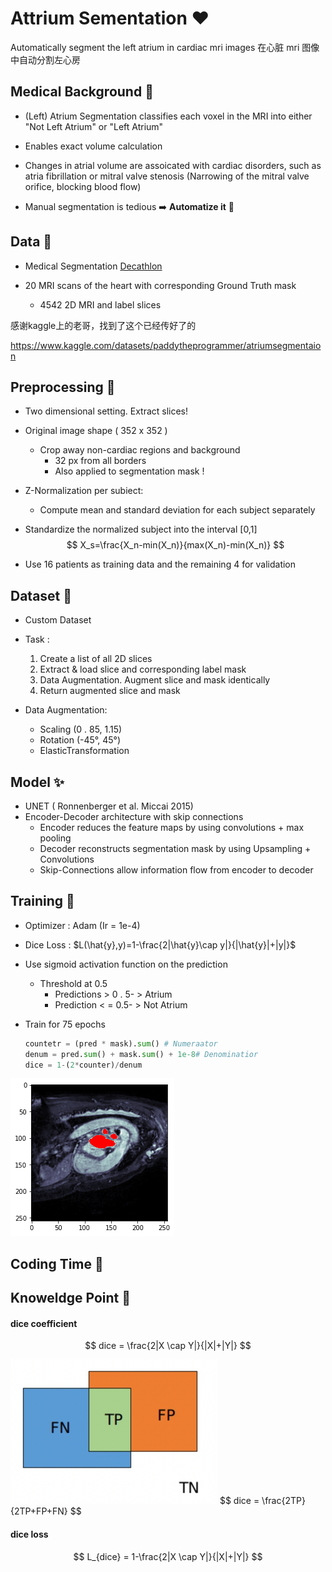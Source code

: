 # Attrium Sementation :heart:

Automatically segment the left atrium in cardiac mri images
在心脏 mri 图像中自动分割左心房

## Medical Background :paw_prints:

- (Left) Atrium Segmentation classifies each voxel in the MRI into either "Not Left Atrium" or "Left Atrium" 

- Enables exact volume calculation
- Changes in atrial volume are assoicated with cardiac disorders, such as atria fibrillation or mitral valve stenosis (Narrowing of the mitral valve orifice, blocking blood flow) 
- Manual segmentation is tedious :arrow_right: **Automatize it**   :rocket:

## Data 🧸 

- Medical Segmentation [Decathlon](http://medicaldecathlon.com/)

- 20 MRI scans of the heart with corresponding Ground Truth mask
  - 4542 2D MRI and label slices

感谢kaggle上的老哥，找到了这个已经传好了的

https://www.kaggle.com/datasets/paddytheprogrammer/atriumsegmentaion



## Preprocessing :orange:

- Two dimensional setting. Extract slices!
- Original image shape ( 352 x 352 )
  - Crop away non-cardiac regions and background 
    - 32 px from all borders
    - Also applied to segmentation mask !

- Z-Normalization per subiect:

  - Compute mean and standard deviation for each subject separately

- Standardize the normalized subject into the interval [0,1]
  $$
  X_s=\frac{X_n-min(X_n)}{max(X_n)-min(X_n)}
  $$

- Use 16 patients as training data and the remaining 4 for validation

## Dataset :cookie:

- Custom Dataset
- Task :
  1. Create a list of all 2D slices
  2. Extract & load slice and corresponding label mask
  3. Data Augmentation. Augment slice and mask identically
  4. Return augmented slice and mask

- Data Augmentation:
  - Scaling (0 . 85, 1.15)
  - Rotation (-45°, 45°) 
  - ElasticTransformation

## Model :sparkles:

- UNET ( Ronnenberger et al. Miccai 2015)
- Encoder-Decoder architecture with skip connections
  - Encoder reduces the feature maps by using convolutions + max pooling
  - Decoder reconstructs segmentation mask by using Upsampling + Convolutions
  - Skip-Connections allow information flow from encoder to decoder

## Training :seedling:

- Optimizer : Adam (Ir = 1e-4)

- Dice Loss : $L(\hat{y},y)=1-\frac{2|\hat{y}\cap y|}{|\hat{y}|+|y|}$

- Use sigmoid activation function on the prediction

  - Threshold at 0.5
    - Predictions > 0 . 5- > Atrium
    - Prediction < = 0.5- > Not Atrium

- Train for 75 epochs

  ```python
  countetr = (pred * mask).sum() # Numeraator
  denum = pred.sum() + mask.sum() + 1e-8# Denominatior
  dice = 1-(2*counter)/denum
  ```

![image-1](README.assets/image-1.png)

## Coding Time :icecream:





## Knoweldge Point :cheese:

#### dice coefficient

$$
dice = \frac{2|X \cap Y|}{|X|+|Y|}
$$

<img src="README.assets/image-dice.png" alt="image-dice" style="zoom:50%;" />
$$
dice = \frac{2TP}{2TP+FP+FN}
$$

#### dice loss

$$
L_{dice} = 1-\frac{2|X \cap Y|}{|X|+|Y|}
$$



